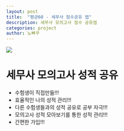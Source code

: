 ```yaml
---
layout: post
title:  "평균60 - 세무사 점수공유 앱"
description: 세무사 모의고사 점수 공유앱 
categories: project
author: 노빠꾸
---
```



![]({{site.baseurl}}/images/average60.png)

# 세무사 모의고사 성적 공유

- 수험생이 직접만듦!!!
- 효율적인 나의 성적 관리!!!
- 다른 수험생들과의 성적 공유로 공부 자극!!!
- 모의고사 성적 모아보기를 통한 성적 관리!!!
- 간편한 가입!!!
